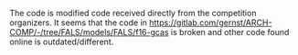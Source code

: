 The code is modified code received directly from the competition organizers. It
seems that the code in
https://gitlab.com/gernst/ARCH-COMP/-/tree/FALS/models/FALS/f16-gcas is broken
and other code found online is outdated/different.

